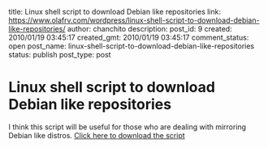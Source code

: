 title: Linux shell script to download Debian like repositories
link: https://www.olafrv.com/wordpress/linux-shell-script-to-download-debian-like-repositories/
author: chanchito
description: 
post_id: 9
created: 2010/01/19 03:45:17
created_gmt: 2010/01/19 03:45:17
comment_status: open
post_name: linux-shell-script-to-download-debian-like-repositories
status: publish
post_type: post

# Linux shell script to download Debian like repositories

I think this script will be useful for those who are dealing with mirroring Debian like distros. [Click here to download the script](http://olafrv.com/wordpress/wp-content/uploads/2010/01/repositorios.sh.tar.gz)